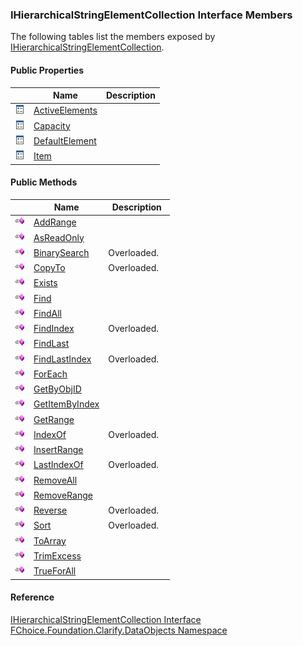 ﻿### IHierarchicalStringElementCollection Interface Members

The following tables list the members exposed by [IHierarchicalStringElementCollection](fcSDK~FChoice.Foundation.Clarify.DataObjects.IHierarchicalStringElementCollection.md).

#### Public Properties

|   | Name | Description |
| --- | --- | --- |
| ![ Property](dotnetimages/Property.png) | [ActiveElements](fcSDK~FChoice.Foundation.Clarify.DataObjects.IHierarchicalStringElementCollection~ActiveElements.md) |   |
| ![ Property](dotnetimages/Property.png) | [Capacity](fcSDK~FChoice.Foundation.Clarify.DataObjects.IHierarchicalStringElementCollection~Capacity.md) |   |
| ![ Property](dotnetimages/Property.png) | [DefaultElement](fcSDK~FChoice.Foundation.Clarify.DataObjects.IHierarchicalStringElementCollection~DefaultElement.md) |   |
| ![ Property](dotnetimages/Property.png) | [Item](fcSDK~FChoice.Foundation.Clarify.DataObjects.IHierarchicalStringElementCollection~Item.md) |   |



#### Public Methods

|   | Name | Description |
| --- | --- | --- |
| ![ Method](dotnetimages/Method.png) | [AddRange](fcSDK~FChoice.Foundation.Clarify.DataObjects.IHierarchicalStringElementCollection~AddRange.md) |   |
| ![ Method](dotnetimages/Method.png) | [AsReadOnly](fcSDK~FChoice.Foundation.Clarify.DataObjects.IHierarchicalStringElementCollection~AsReadOnly.md) |   |
| ![ Method](dotnetimages/Method.png) | [BinarySearch](fcSDK~FChoice.Foundation.Clarify.DataObjects.IHierarchicalStringElementCollection~BinarySearch.md) | Overloaded.    |
| ![ Method](dotnetimages/Method.png) | [CopyTo](fcSDK~FChoice.Foundation.Clarify.DataObjects.IHierarchicalStringElementCollection~CopyTo.md) | Overloaded.    |
| ![ Method](dotnetimages/Method.png) | [Exists](fcSDK~FChoice.Foundation.Clarify.DataObjects.IHierarchicalStringElementCollection~Exists.md) |   |
| ![ Method](dotnetimages/Method.png) | [Find](fcSDK~FChoice.Foundation.Clarify.DataObjects.IHierarchicalStringElementCollection~Find.md) |   |
| ![ Method](dotnetimages/Method.png) | [FindAll](fcSDK~FChoice.Foundation.Clarify.DataObjects.IHierarchicalStringElementCollection~FindAll.md) |   |
| ![ Method](dotnetimages/Method.png) | [FindIndex](fcSDK~FChoice.Foundation.Clarify.DataObjects.IHierarchicalStringElementCollection~FindIndex.md) | Overloaded.    |
| ![ Method](dotnetimages/Method.png) | [FindLast](fcSDK~FChoice.Foundation.Clarify.DataObjects.IHierarchicalStringElementCollection~FindLast.md) |   |
| ![ Method](dotnetimages/Method.png) | [FindLastIndex](fcSDK~FChoice.Foundation.Clarify.DataObjects.IHierarchicalStringElementCollection~FindLastIndex.md) | Overloaded.    |
| ![ Method](dotnetimages/Method.png) | [ForEach](fcSDK~FChoice.Foundation.Clarify.DataObjects.IHierarchicalStringElementCollection~ForEach.md) |   |
| ![ Method](dotnetimages/Method.png) | [GetByObjID](fcSDK~FChoice.Foundation.Clarify.DataObjects.IHierarchicalStringElementCollection~GetByObjID.md) |   |
| ![ Method](dotnetimages/Method.png) | [GetItemByIndex](fcSDK~FChoice.Foundation.Clarify.DataObjects.IHierarchicalStringElementCollection~GetItemByIndex.md) |   |
| ![ Method](dotnetimages/Method.png) | [GetRange](fcSDK~FChoice.Foundation.Clarify.DataObjects.IHierarchicalStringElementCollection~GetRange.md) |   |
| ![ Method](dotnetimages/Method.png) | [IndexOf](fcSDK~FChoice.Foundation.Clarify.DataObjects.IHierarchicalStringElementCollection~IndexOf.md) | Overloaded.    |
| ![ Method](dotnetimages/Method.png) | [InsertRange](fcSDK~FChoice.Foundation.Clarify.DataObjects.IHierarchicalStringElementCollection~InsertRange.md) |   |
| ![ Method](dotnetimages/Method.png) | [LastIndexOf](fcSDK~FChoice.Foundation.Clarify.DataObjects.IHierarchicalStringElementCollection~LastIndexOf.md) | Overloaded.    |
| ![ Method](dotnetimages/Method.png) | [RemoveAll](fcSDK~FChoice.Foundation.Clarify.DataObjects.IHierarchicalStringElementCollection~RemoveAll.md) |   |
| ![ Method](dotnetimages/Method.png) | [RemoveRange](fcSDK~FChoice.Foundation.Clarify.DataObjects.IHierarchicalStringElementCollection~RemoveRange.md) |   |
| ![ Method](dotnetimages/Method.png) | [Reverse](fcSDK~FChoice.Foundation.Clarify.DataObjects.IHierarchicalStringElementCollection~Reverse.md) | Overloaded.    |
| ![ Method](dotnetimages/Method.png) | [Sort](fcSDK~FChoice.Foundation.Clarify.DataObjects.IHierarchicalStringElementCollection~Sort.md) | Overloaded.    |
| ![ Method](dotnetimages/Method.png) | [ToArray](fcSDK~FChoice.Foundation.Clarify.DataObjects.IHierarchicalStringElementCollection~ToArray.md) |   |
| ![ Method](dotnetimages/Method.png) | [TrimExcess](fcSDK~FChoice.Foundation.Clarify.DataObjects.IHierarchicalStringElementCollection~TrimExcess.md) |   |
| ![ Method](dotnetimages/Method.png) | [TrueForAll](fcSDK~FChoice.Foundation.Clarify.DataObjects.IHierarchicalStringElementCollection~TrueForAll.md) |   |





#### Reference

[IHierarchicalStringElementCollection Interface](fcSDK~FChoice.Foundation.Clarify.DataObjects.IHierarchicalStringElementCollection.md)  
[FChoice.Foundation.Clarify.DataObjects Namespace](fcSDK~FChoice.Foundation.Clarify.DataObjects_namespace.md)